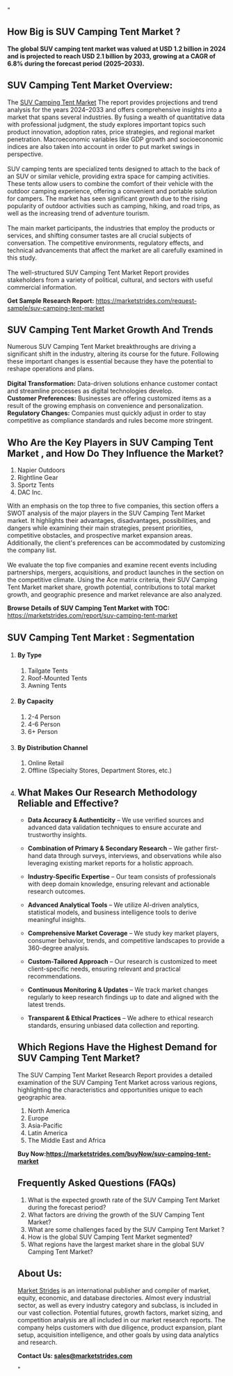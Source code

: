 "<h2>How Big is SUV Camping Tent Market ?</h2>
<p><strong>The global SUV camping tent market was valued at USD 1.2 billion in 2024 and is projected to reach USD 2.1 billion by 2033, growing at a CAGR of 6.8% during the forecast period (2025–2033).</strong></p>
<h2>SUV Camping Tent Market Overview:</h2>
<p>The <a href=https://marketstrides.com/report/suv-camping-tent-market>SUV Camping Tent Market</a> The report provides projections and trend analysis for the years 2024–2033 and offers comprehensive insights into a market that spans several industries. By fusing a wealth of quantitative data with professional judgment, the study explores important topics such product innovation, adoption rates, price strategies, and regional market penetration. Macroeconomic variables like GDP growth and socioeconomic indices are also taken into account in order to put market swings in perspective. <br /> <br />SUV camping tents are specialized tents designed to attach to the back of an SUV or similar vehicle, providing extra space for camping activities. These tents allow users to combine the comfort of their vehicle with the outdoor camping experience, offering a convenient and portable solution for campers. The market has seen significant growth due to the rising popularity of outdoor activities such as camping, hiking, and road trips, as well as the increasing trend of adventure tourism.<br /> <br />The main market participants, the industries that employ the products or services, and shifting consumer tastes are all crucial subjects of conversation. The competitive environments, regulatory effects, and technical advancements that affect the market are all carefully examined in this study. <br /> <br />The well-structured SUV Camping Tent Market Report provides stakeholders from a variety of political, cultural, and sectors with useful commercial information.</p>
<p><strong>Get Sample Research Report:</strong> <a href=https://marketstrides.com/request-sample/suv-camping-tent-market>https://marketstrides.com/request-sample/suv-camping-tent-market</a></p>
<h2>SUV Camping Tent Market Growth And Trends</h2>
<p>Numerous SUV Camping Tent Market breakthroughs are driving a significant shift in the industry, altering its course for the future. Following these important changes is essential because they have the potential to reshape operations and plans.<br /><br /><strong>Digital Transformation:</strong> Data-driven solutions enhance customer contact and streamline processes as digital technologies develop. <br /><strong>Customer Preferences:</strong> Businesses are offering customized items as a result of the growing emphasis on convenience and personalization. <br /><strong>Regulatory Changes:</strong> Companies must quickly adjust in order to stay competitive as compliance standards and rules become more stringent.</p>
<h2>Who Are the Key Players in SUV Camping Tent Market , and How Do They Influence the Market?</h2>
<p><ol>
<li>Napier Outdoors</li>
<li>Rightline Gear</li>
<li>Sportz Tents</li>
<li>DAC Inc.</li>
</ol></p>
<p>With an emphasis on the top three to five companies, this section offers a SWOT analysis of the major players in the SUV Camping Tent Market market. It highlights their advantages, disadvantages, possibilities, and dangers while examining their main strategies, present priorities, competitive obstacles, and prospective market expansion areas. Additionally, the client's preferences can be accommodated by customizing the company list. <br /> <br />We evaluate the top five companies and examine recent events including partnerships, mergers, acquisitions, and product launches in the section on the competitive climate. Using the Ace matrix criteria, their SUV Camping Tent Market market share, growth potential, contributions to total market growth, and geographic presence and market relevance are also analyzed.</p>
<p><strong>Browse Details of SUV Camping Tent Market with TOC:</strong> <a href=https://marketstrides.com/report/suv-camping-tent-market>https://marketstrides.com/report/suv-camping-tent-market</a></p>
<h2>SUV Camping Tent Market : Segmentation</h2>
<p><ol>
<li>
<h4>By Type</h4>
<ol>
<li>Tailgate Tents</li>
<li>Roof-Mounted Tents</li>
<li>Awning Tents</li>
</ol>
</li>
<li>
<h4>By Capacity</h4>
<ol>
<li>2-4 Person</li>
<li>4-6 Person</li>
<li>6+ Person</li>
</ol>
</li>
<li>
<h4>By Distribution Channel</h4>
<ol>
<li>Online Retail</li>
<li>Offline (Specialty Stores, Department Stores, etc.)</li>
</ol>
</li>
<li></p>
<h2>What Makes Our Research Methodology Reliable and Effective?</h2>
<ul>
<li>
<p><strong>Data Accuracy &amp; Authenticity</strong> – We use verified sources and advanced data validation techniques to ensure accurate and trustworthy insights.</p>
</li>
<li>
<p><strong>Combination of Primary &amp; Secondary Research</strong> – We gather first-hand data through surveys, interviews, and observations while also leveraging existing market reports for a holistic approach.</p>
</li>
<li>
<p><strong>Industry-Specific Expertise</strong> – Our team consists of professionals with deep domain knowledge, ensuring relevant and actionable research outcomes.</p>
</li>
<li>
<p><strong>Advanced Analytical Tools</strong> – We utilize AI-driven analytics, statistical models, and business intelligence tools to derive meaningful insights.</p>
</li>
<li>
<p><strong>Comprehensive Market Coverage</strong> – We study key market players, consumer behavior, trends, and competitive landscapes to provide a 360-degree analysis.</p>
</li>
<li>
<p><strong>Custom-Tailored Approach</strong> – Our research is customized to meet client-specific needs, ensuring relevant and practical recommendations.</p>
</li>
<li>
<p><strong>Continuous Monitoring &amp; Updates</strong> – We track market changes regularly to keep research findings up to date and aligned with the latest trends.</p>
</li>
<li>
<p><strong>Transparent &amp; Ethical Practices</strong> – We adhere to ethical research standards, ensuring unbiased data collection and reporting.</p>
</li>
</ul>
<h2>Which Regions Have the Highest Demand for SUV Camping Tent Market? </h2>
<p>The SUV Camping Tent Market Research Report provides a detailed examination of the SUV Camping Tent Market across various regions, highlighting the characteristics and opportunities unique to each geographic area.</p>
<p><ol>
<li>North America</li>
<li>Europe</li>
<li>Asia-Pacific</li>
<li>Latin America</li>
<li>The Middle East and Africa</li>
</ol></p>
<p><strong>Buy Now:<a href=https://marketstrides.com/buyNow/suv-camping-tent-market?price=single_price>https://marketstrides.com/buyNow/suv-camping-tent-market</a></strong></p>
<h2>Frequently Asked Questions (FAQs)</h2>
<ol>
<li>What is the expected growth rate of the SUV Camping Tent Market during the forecast period?</li>
<li>What factors are driving the growth of the SUV Camping Tent Market?</li>
<li>What are some challenges faced by the SUV Camping Tent Market ?</li>
<li>How is the global SUV Camping Tent Market segmented?</li>
<li>What regions have the largest market share in the global SUV Camping Tent Market?</li>
</ol>
<h2>About Us:</h2>
<p><a href=https://marketstrides.com/>Market Strides</a> is an international publisher and compiler of market, equity, economic, and database directories. Almost every industrial sector, as well as every industry category and subclass, is included in our vast collection. Potential futures, growth factors, market sizing, and competition analysis are all included in our market research reports. The company helps customers with due diligence, product expansion, plant setup, acquisition intelligence, and other goals by using data analytics and research.</p>
<p><strong>Contact Us: <a href=mailto:sales@marketstrides.com>sales@marketstrides.com</a></strong></p>"

